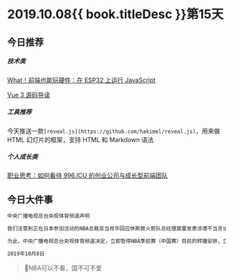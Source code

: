 # 2019.10.08{{ book.titleDesc }}第15天

## 今日推荐

##### 技术类

[What！前端也能玩硬件：在 ESP32 上运行 JavaScript](https://www.infoq.cn/article/L2uzThKEjcOHa57MMceh)

[Vue 3 源码导读](https://juejin.im/post/5d977f47e51d4578453274b3)


##### 工具推荐

今天推送一款`[reveal.js](https://github.com/hakimel/reveal.js)`，用来做 HTML 幻灯片的框架，支持 HTML 和 Markdown 语法

##### 个人成长类

[职业思考：如何看待 996.ICU 的创业公司与成长型前端团队](https://juejin.im/post/5cad966be51d456e7a303b54)

## 今日大件事

```html
中央广播电视总台央视体育频道声明

我们注意到正在日本参加活动的NBA总裁亚当肖华回应休斯敦火箭队总经理莫雷发表涉港不当言论一事。对亚当肖华声称支持莫雷自由表达权利的说辞，我们予以强烈不满和反对。我们认为，任何挑战国家主权和社会稳定的言论，不属于言论自由的范畴。

为此，中央广播电视总台央视体育频道决定，立即暂停NBA季前赛（中国赛）目前的转播安排，立即排查涉及NBA的一切合作交流。

2019年10月8日
```


> NBA可以不看，国不可不爱

